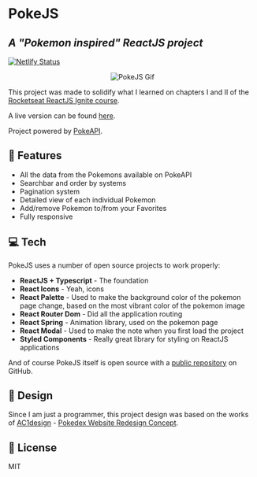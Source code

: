 # PokeJS
## _A "Pokemon inspired" ReactJS project_
[![Netlify Status](https://api.netlify.com/api/v1/badges/c89d3548-c676-4af9-9dfc-d443b9bb4b2d/deploy-status)](https://app.netlify.com/sites/shibuya-pokejs/deploys)

<p align="center">
  <img src="https://media3.giphy.com/media/KCjXOlWn84bhx8HnSX/giphy.gif?cid=790b76117ab8b82e1a41a08992a3d0a9d71c1a25a4990c1e&rid=giphy.gif&ct=g" alt="PokeJS Gif"/>
</p>


This project was made to solidify what I learned on chapters I and II of the [Rocketseat ReactJS Ignite course](https://www.rocketseat.com.br/ignite).

A live version can be found [here](https://shibuya-pokejs.netlify.app/).

Project powered by [PokeAPI](https://pokeapi.co/).

## 🚀 Features

- All the data from the Pokemons available on PokeAPI
- Searchbar and order by systems
- Pagination system
- Detailed view of each individual Pokemon
- Add/remove Pokemon to/from your Favorites
- Fully responsive

## 💻 Tech

PokeJS uses a number of open source projects to work properly:

- **ReactJS + Typescript** - The foundation
- **React Icons** - Yeah, icons
- **React Palette** - Used to make the background color of the pokemon page change, based on the most vibrant color of the pokemon image
- **React Router Dom** - Did all the application routing
- **React Spring** - Animation library, used on the pokemon page
- **React Modal** - Used to make the note when you first load the project
- **Styled Components** - Really great library for styling on ReactJS applications

And of course PokeJS itself is open source with a [public repository](https://github.com/kevinshibuya/PokeJS) on GitHub.

## 🎨 Design

Since I am just a programmer, this project design was based on the works of [AC1design](https://dribbble.com/AC1design) -  [Pokedex Website Redesign Concept](https://dribbble.com/shots/15128634-Pokemon-Pokedex-Website-Redesign-Concept).

## 📝 License

MIT